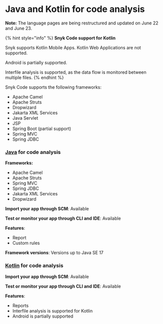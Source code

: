 # Java and Kotlin for code analysis

**Note:** The language pages are being restructured and updated on June 22 and June 23.

{% hint style="info" %}
**Snyk Code support for Kotlin**

Snyk supports Kotlin Mobile Apps. Kotlin Web Applications are not supported.

Android is partially supported.

Interfile analysis is supported, as the data flow is monitored between multiple files.
{% endhint %}

Snyk Code supports the following frameworks:

* Apache Camel
* Apache Struts
* Dropwizard
* Jakarta XML Services
* Java Servlet
* JSP
* Spring Boot (partial support)
* Spring MVC
* Spring JDBC

###

### [Java](./) for code analysis

**Frameworks:**

* Apache Camel
* Apache Struts
* Spring MVC
* Spring JDBC
* Jakarta XML Services
* Dropwizard

**Import your app through SCM**: Available

**Test or monitor your app through CLI and IDE**: Available

**Features**:&#x20;

* Report&#x20;
* Custom rules

**Framework versions**: Versions up to Java SE 17

### [Kotlin](./) for code analysis

**Import your app through SCM**: Available

**Test or monitor your app through CLI and IDE**: Available

**Features**:&#x20;

* Reports
* Interfile analysis is supported for Kotlin
* Android is partially supported

